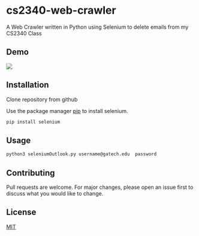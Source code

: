 # cs2340-web-crawler

A Web Crawler written in Python using Selenium to delete emails from my CS2340 Class

## Demo

![](webCrawlerDemo_2.gif)

## Installation

Clone repository from github

Use the package manager [pip](https://pip.pypa.io/en/stable/) to install selenium.

```bash
pip install selenium
```

## Usage

```bash
python3 seleniumOutlook.py username@gatech.edu  password
```

## Contributing
Pull requests are welcome. For major changes, please open an issue first to discuss what you would like to change.

## License
[MIT](https://choosealicense.com/licenses/mit/)
